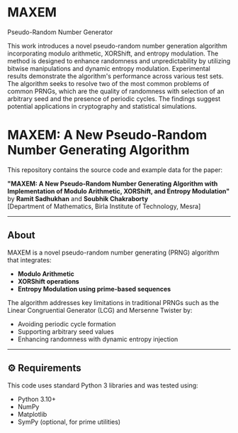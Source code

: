 # MAXEM
Pseudo-Random Number Generator

This work introduces a novel pseudo-random number generation algorithm incorporating modulo arithmetic, XORShift, and entropy modulation. The method is designed to enhance randomness and unpredictability by utilizing bitwise manipulations and dynamic entropy modulation. Experimental results demonstrate the algorithm's performance across various test sets. The algorithm seeks to resolve two of the most common problems of common PRNGs, which are the quality of randomness with selection of an arbitrary seed and the presence of periodic cycles. The findings suggest potential applications in cryptography and statistical simulations.

# MAXEM: A New Pseudo-Random Number Generating Algorithm

This repository contains the source code and example data for the paper:

**"MAXEM: A New Pseudo-Random Number Generating Algorithm with Implementation of Modulo Arithmetic, XORShift, and Entropy Modulation"**  
by **Ramit Sadhukhan** and **Soubhik Chakraborty**  
[Department of Mathematics, Birla Institute of Technology, Mesra]

---

## About

MAXEM is a novel pseudo-random number generating (PRNG) algorithm that integrates:

- **Modulo Arithmetic**
- **XORShift operations**
- **Entropy Modulation using prime-based sequences**

The algorithm addresses key limitations in traditional PRNGs such as the Linear Congruential Generator (LCG) and Mersenne Twister by:

- Avoiding periodic cycle formation
- Supporting arbitrary seed values
- Enhancing randomness with dynamic entropy injection

---

## ⚙️ Requirements

This code uses standard Python 3 libraries and was tested using:

- Python 3.10+
- NumPy
- Matplotlib
- SymPy (optional, for prime utilities)
